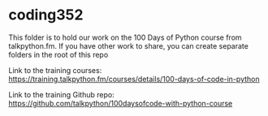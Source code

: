 # coding352
This folder is to hold our work on the 100 Days of Python course from talkpython.fm.
If you have other work to share, you can create separate folders in the root of this repo

Link to the training courses: https://training.talkpython.fm/courses/details/100-days-of-code-in-python

Link to the training Github repo: https://github.com/talkpython/100daysofcode-with-python-course
